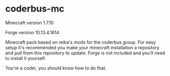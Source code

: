 # coderbus-mc

Minecraft version 1.7.10

Forge version 10.13.4.1614

Minecraft pack based on reika's mods for the coderbus group. For easy setup it's recommended you make your minecraft installation a repository and pull from this repository to update. Forge is not included and you'll need to install it yourself.

You're a coder, you should know how to do that.
